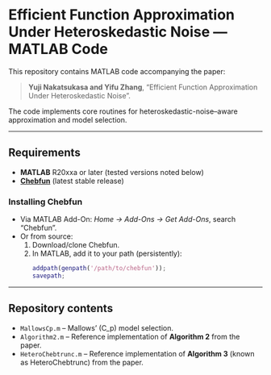 # Efficient Function Approximation Under Heteroskedastic Noise — MATLAB Code

This repository contains MATLAB code accompanying the paper:

> **Yuji Nakatsukasa and Yifu Zhang**, “Efficient Function Approximation Under Heteroskedastic Noise”.

The code implements core routines for heteroskedastic-noise–aware approximation and model selection.

---

## Requirements

- **MATLAB** R20xxa or later (tested versions noted below)
- **[Chebfun](https://www.chebfun.org/)** (latest stable release)

### Installing Chebfun
- Via MATLAB Add-On: *Home → Add-Ons → Get Add-Ons*, search “Chebfun”.
- Or from source:
  1. Download/clone Chebfun.
  2. In MATLAB, add it to your path (persistently):
     ```matlab
     addpath(genpath('/path/to/chebfun'));
     savepath;
     ```

---

## Repository contents

- `MallowsCp.m` – Mallows’ \(C_p\) model selection.
- `Algorithm2.m` – Reference implementation of **Algorithm 2** from the paper.
- `HeteroChebtrunc.m` – Reference implementation of **Algorithm 3** (known as HeteroChebtrunc) from the paper.
